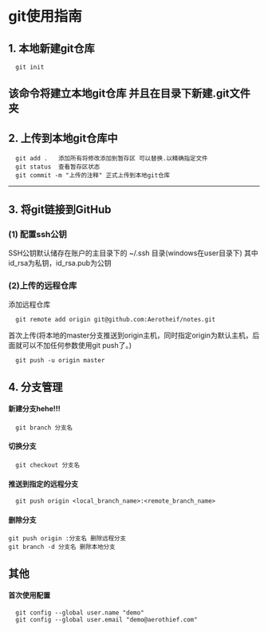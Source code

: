# git使用指南
## 1. 本地新建git仓库
```shell
  git init
```
该命令将建立本地git仓库 并且在目录下新建.git文件夹
---
## 2. 上传到本地git仓库中
```shell
  git add .   添加所有将修改添加到暂存区 可以替换.以精确指定文件
  git status  查看暂存区状态
  git commit -m "上传的注释" 正式上传到本地git仓库
```
---
## 3. 将git链接到GitHub
### (1) 配置ssh公钥
SSH公钥默认储存在账户的主目录下的 ~/.ssh 目录(windows在user目录下)
其中id_rsa为私钥，id_rsa.pub为公钥
### (2)上传的远程仓库
添加远程仓库
```
  git remote add origin git@github.com:Aerotheif/notes.git
```
首次上传(将本地的master分支推送到origin主机，同时指定origin为默认主机，后面就可以不加任何参数使用git push了。)
```
  git push -u origin master
```
## 4. 分支管理
#### 新建分支hehe!!!
```
  git branch 分支名
```
#### 切换分支
```
  git checkout 分支名
```
#### 推送到指定的远程分支
```
  git push origin <local_branch_name>:<remote_branch_name>
```
#### 删除分支
```
git push origin :分支名 删除远程分支
git branch -d 分支名 删除本地分支
```
## 其他
#### 首次使用配置
```
  git config --global user.name "demo"
  git config --global user.email "demo@aerothief.com"
```
